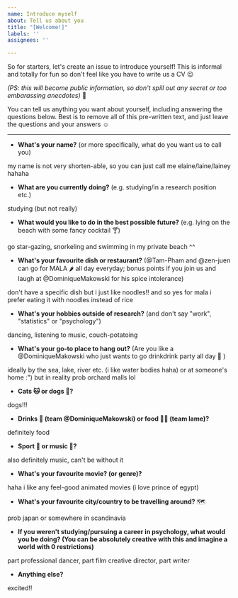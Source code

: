 ```yaml
---
name: Introduce myself
about: Tell us about you
title: "[Welcome!]"
labels: ''
assignees: ''

---
```


So for starters, let's create an issue to introduce yourself! This is informal and totally for fun so don't feel like you have to write us a CV 😉


*(PS: this will become public information, so don't spill out any secret or too embarassing anecdotes)* 😬

You can tell us anything you want about yourself, including answering the questions below. Best is to remove all of this pre-written text, and just leave the questions and your answers :relaxed:

----

- **What's your name?** (or more specifically, what do you want us to call you) 

my name is not very shorten-able, so you can just call me elaine/laine/lainey hahaha

- **What are you currently doing?** (e.g. studying/in a research position etc.)

studying (but not really)

- **What would you like to do in the best possible future?** (e.g. lying on the beach with some fancy cocktail 🍸)

go star-gazing, snorkeling and swimming in my private beach ^^

- **What's your favourite dish or restaurant?** (@Tam-Pham and @zen-juen can go for MALA 🌶️ all day everyday; bonus points if you join us and laugh at @DominiqueMakowski for his spice intolerance)

don't have a specific dish but i just like noodles!! and so yes for mala i prefer eating it with noodles instead of rice

- **What's your hobbies outside of research?** (and don't say "work", "statistics" or "psychology")

dancing, listening to music, couch-potatoing

- **What's your go-to place to hang out?** (Are you like a @DominiqueMakowski who just wants to go drinkdrink party all day 🥳 )

ideally by the sea, lake, river etc. (i like water bodies haha) or at someone's home :") but in reality prob orchard malls lol

- **Cats 🐱 or dogs 🐶?**

dogs!!!

- **Drinks 🍻 (team @DominiqueMakowski) or food 🍔🍟 (team lame)?**

definitely food

- **Sport 🏅 or music 🎵?**

also definitely music, can't be without it

- **What's your favourite movie? (or genre)?** 

haha i like any feel-good animated movies (i love prince of egypt)

- **What's your favourite city/country to be travelling around?** 🗺️

prob japan or somewhere in scandinavia 

- **If you weren't studying/pursuing a career in psychology, what would you be doing? (You can be absolutely creative with this and imagine a world with 0 restrictions)**

part professional dancer, part film creative director, part writer

- **Anything else?**

excited!!
